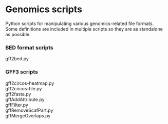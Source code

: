 # Genomics scripts
Python scripts for manipulating various genomics-related file formats. \
Some definitions are included in multiple scripts so they are as standalone
as possible.

### BED format scripts
gff2bed.py

### GFF3 scripts
gff2circos-heatmap.py \
gff2circos-tile.py \
gff2fasta.py \
gffAddAttribute.py \
gffFilter.py \
gffRemoveScafPart.py \
gffMergeOverlaps.py
